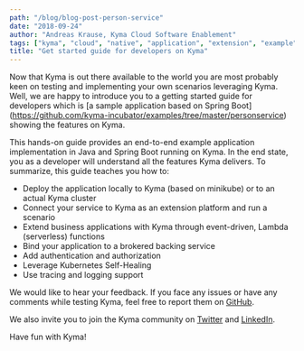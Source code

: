 ```yaml
---
path: "/blog/blog-post-person-service"
date: "2018-09-24"
author: "Andreas Krause, Kyma Cloud Software Enablement"
tags: ["kyma", "cloud", "native", "application", "extension", "example", "integration"]
title: "Get started guide for developers on Kyma"
---
```


Now that Kyma is out there available to the world you are most probably keen on testing and implementing your own scenarios leveraging Kyma. Well, we are happy to introduce you to a getting started guide for developers which is [a sample application based on Spring Boot] (https://github.com/kyma-incubator/examples/tree/master/personservice) showing the features on Kyma.

This hands-on guide provides an end-to-end example application implementation in Java and Spring Boot running on Kyma. In the end state, you as a developer will understand all the features Kyma delivers. To summarize, this guide teaches you how to:

- Deploy the application locally to Kyma (based on minikube) or to an actual Kyma cluster 
- Connect your service to Kyma as an extension platform and run a scenario
- Extend business applications with Kyma through event-driven, Lambda (serverless) functions
- Bind your application to a brokered backing service
- Add authentication and authorization
- Leverage Kubernetes Self-Healing
- Use tracing and logging support

We would like to hear your feedback. If you face any issues or have any comments while testing Kyma, feel free to report them on [GitHub](https://github.com/kyma-incubator/examples).  

We also invite you to join the Kyma community on [Twitter](https://twitter.com/kymaproject) and [LinkedIn](https://www.linkedin.com/company/kyma-project/). 

Have fun with Kyma! 
